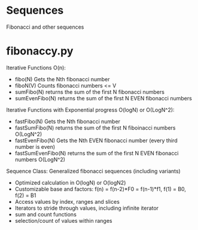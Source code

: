 # Sequences
Fibonacci and other sequences

# fibonaccy.py

Iterative Functions O(n):
 - fibo(N)        Gets the Nth fibonacci number 
 - fiboN(V)       Counts fibonacci numbers <= V
 - sumFibo(N)     returns the sum of the first N fibonacci numbers
 - sumEvenFibo(N) returns the sum of the first N EVEN fibonacci numbers

Iterative Functions with Exponential progress O(logN) or O(LogN^2):
 - fastFibo(N)        Gets the Nth fibonacci number
 - fastSumFibo(N)     returns the sum of the first N fiboinacci numbers O(LogN^2)
 - fastEvenFibo(N)    Gets the Nth EVEN fibonacci number (every third number is even)
 - fastSumEvenFibo(N) returns the sum of the first N EVEN fibonacci numbers O(LogN^2)
 
 Sequence Class: Generalized fibonacci sequences (including variants)
 - Optimized calculation in O(logN) or O(logN2)
 - Customizable base and factors:  f(n) = f(n-2)*F0 = f(n-1)*f1,  f(1) = B0,  f(2) = B1
 - Access values by index, ranges and slices
 - Iterators to stride through values, including infinite iterator
 - sum and count functions
 - selection/count of values within ranges
 
